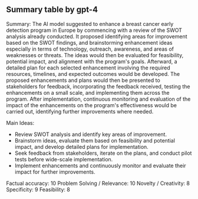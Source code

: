 ## Summary table by gpt-4
Summary: 
The AI model suggested to enhance a breast cancer early detection program in Europe by commencing with a review of the SWOT analysis already conducted. It proposed identifying areas for improvement based on the SWOT findings, and brainstorming enhancement ideas especially in terms of technology, outreach, awareness, and areas of weaknesses or threats. The ideas would then be evaluated for feasibility, potential impact, and alignment with the program's goals. Afterward, a detailed plan for each selected enhancement involving the required resources, timelines, and expected outcomes would be developed. The proposed enhancements and plans would then be presented to stakeholders for feedback, incorporating the feedback received, testing the enhancements on a small scale, and implementing them across the program. After implementation, continuous monitoring and evaluation of the impact of the enhancements on the program's effectiveness would be carried out, identifying further improvements where needed.

Main Ideas: 
- Review SWOT analysis and identify key areas of improvement.
- Brainstorm ideas, evaluate them based on feasibility and potential impact, and develop detailed plans for implementation.
- Seek feedback from stakeholders, iterate on the plans, and conduct pilot tests before wide-scale implementation.
- Implement enhancements and continuously monitor and evaluate their impact for further improvements. 

Factual accuracy: 10
Problem Solving / Relevance: 10
Novelty / Creativity: 8
Specificity: 9
Feasibility: 8